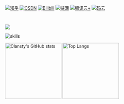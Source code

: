 

[![知乎](https://img.shields.io/badge/知乎-查看-blue)](https://www.zhihu.com/people/yong-hu-ming-32)
[![CSDN](https://img.shields.io/badge/CSDN-查看-red)](https://blog.csdn.net/weixin_45183579)
[![Bilibili](https://img.shields.io/badge/Bilibili-查看-pink)](https://space.bilibili.com/503777379)
[![链滴](https://img.shields.io/badge/链滴-查看-orange)](https://ld246.com/member/aspen138)
[![腾讯云+](https://img.shields.io/badge/腾讯云%2B-查看-lightgrey)](https://cloud.tencent.com/developer/user/8290955)
[![码云](https://img.shields.io/badge/码云-查看-yellow)](https://gitee.com/yhm138)

&emsp;





<image src="https://github-profile-trophy.vercel.app/?username=yhm138&theme=dracula"/>



![skills](https://skillicons.dev/icons?i=androidstudio,angular,arduino,aws,azure,bash,bootstrap,bsd,c,cs,cpp,cassandra,clojure,cmake,css,dart,discord,django,docker,dotnet,eclipse,electron,elixir,fastapi,flask,flutter,fortran,gcp,git,github,gitlab,go,gradle,grafana,graphql,haskell,hibernate,html,idea,java,js,jenkins,jquery,julia,kotlin,kubernetes,latex,linux,lua,md,matlab,maven,mongodb,mysql,nginx,nodejs,octave,perl,php,postgres,prometheus,py,pytorch,qt,r,raspberrypi,react,redis,regex,rocket,ruby,rust,sqlite,stackoverflow,scala,selenium,svg,swift,tensorflow,ts,vim,visualstudio,vue)


<img src="https://github-readme-stats-one-bice.vercel.app/api?username=yhm138&count_private=true&theme=calm&show_icons=true&include_all_commits=true&role=OWNER,ORGANIZATION_MEMBER,COLLABORATOR" alt="Clansty's GitHub stats" height="185px" /> <img src="https://github-readme-stats-one-bice.vercel.app/api/top-langs/?username=yhm138&layout=compact&langs_count=8&theme=calm&role=OWNER,COLLABORATOR" alt="Top Langs" height="185px" />
